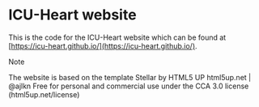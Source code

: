 # ICU-Heart website

This is the code for the ICU-Heart website which can be found at [https://icu-heart.github.io/](https://icu-heart.github.io/).

>[!NOTE]
> The website is based on the template
> Stellar by HTML5 UP
> html5up.net | @ajlkn
> Free for personal and commercial use under the CCA 3.0 license (html5up.net/license)

